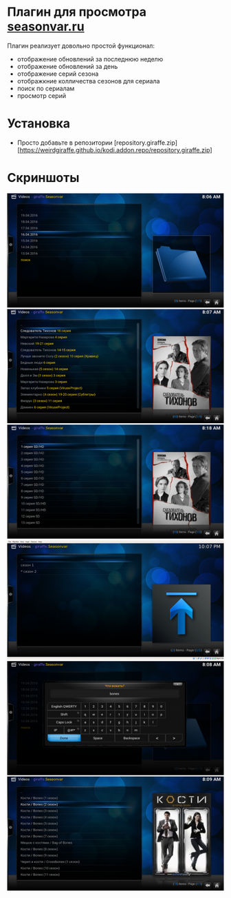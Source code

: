 
# Плагин для просмотра [seasonvar.ru](http://seasonvar.ru)

Плагин реализует довольно простой функционал:

- отображение обновлений за последнюю неделю
- отображение обновлений за день
- отображение серий сезона
- отображкние колличества сезонов для сериала
- поиск по сериалам
- просмотр серий

# Установка

- Просто добавьте в репозитории [repository.giraffe.zip][https://weirdgiraffe.github.io/kodi.addon.repo/repository.giraffe.zip]

# Скриншоты

![](screenshots/main.png)
![](screenshots/day.png)
![](screenshots/episodes.png)
![](screenshots/seasons.png)
![](screenshots/search.png)
![](screenshots/search-results.png)

<!---
vim: ts=4:sw=4:tw=120:et 
-->
